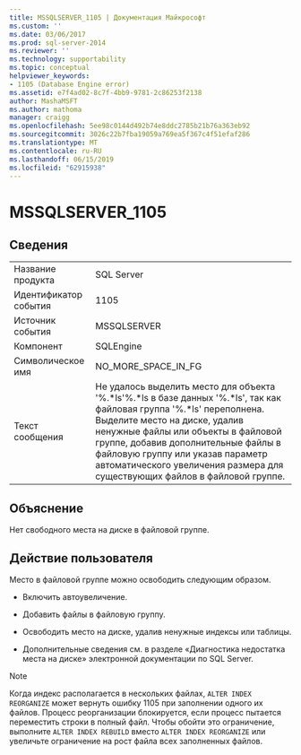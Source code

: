 ```yaml
---
title: MSSQLSERVER_1105 | Документация Майкрософт
ms.custom: ''
ms.date: 03/06/2017
ms.prod: sql-server-2014
ms.reviewer: ''
ms.technology: supportability
ms.topic: conceptual
helpviewer_keywords:
- 1105 (Database Engine error)
ms.assetid: e7f4ad02-8c7f-4bb9-9781-2c86253f2138
author: MashaMSFT
ms.author: mathoma
manager: craigg
ms.openlocfilehash: 5ee98c0144d492b74e8ddc2785b21b76a363eb92
ms.sourcegitcommit: 3026c22b7fba19059a769ea5f367c4f51efaf286
ms.translationtype: MT
ms.contentlocale: ru-RU
ms.lasthandoff: 06/15/2019
ms.locfileid: "62915938"
---
```

# <a name="mssqlserver1105"></a>MSSQLSERVER_1105
    
## <a name="details"></a>Сведения  
  
|||  
|-|-|  
|Название продукта|SQL Server|  
|Идентификатор события|1105|  
|Источник события|MSSQLSERVER|  
|Компонент|SQLEngine|  
|Символическое имя|NO_MORE_SPACE_IN_FG|  
|Текст сообщения|Не удалось выделить место для объекта '%.*ls'%.\*ls в базе данных '%.\*ls', так как файловая группа '%.\*ls' переполнена. Выделите место на диске, удалив ненужные файлы или объекты в файловой группе, добавив дополнительные файлы в файловую группу или указав параметр автоматического увеличения размера для существующих файлов в файловой группе.|  
  
## <a name="explanation"></a>Объяснение  
 Нет свободного места на диске в файловой группе.  
  
## <a name="user-action"></a>Действие пользователя  
 Место в файловой группе можно освободить следующим образом.  
  
-   Включить автоувеличение.  
  
-   Добавить файлы в файловую группу.  
  
-   Освободить место на диске, удалив ненужные индексы или таблицы.  
  
-   Дополнительные сведения см. в разделе «Диагностика недостатка места на диске» электронной документации по SQL Server.  
  
> [!NOTE]  
>  Когда индекс располагается в нескольких файлах, `ALTER INDEX REORGANIZE` может вернуть ошибку 1105 при заполнении одного их файлов. Процесс реорганизации блокируется, если процесс пытается переместить строки в полный файл. Чтобы обойти это ограничение, выполните `ALTER INDEX REBUILD` вместо `ALTER INDEX REORGANIZE` или увеличьте ограничение на рост файла всех заполненных файлов.  
  
  
